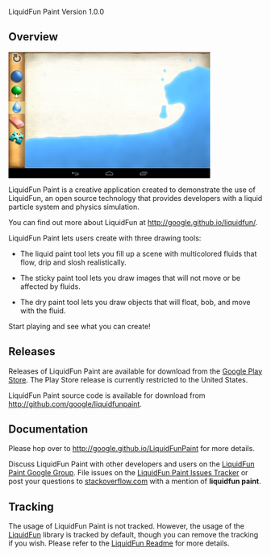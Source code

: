 LiquidFun Paint Version 1.0.0

## Overview

<img align="center" src="splash.png" alt="Liquid paint" height="250"
width="400"><br/>

LiquidFun Paint is a creative application created to demonstrate the use of
LiquidFun, an open source technology that provides developers with a liquid
particle system and physics simulation.

You can find out more about LiquidFun at http://google.github.io/liquidfun/.

LiquidFun Paint lets users create with three drawing tools:

*   The liquid paint tool lets you fill up a scene with multicolored fluids that
flow, drip and slosh realistically.

*   The sticky paint tool lets you draw images that will not move or be affected
by fluids.

*   The dry paint tool lets you draw objects that will float, bob, and move with
the fluid.

Start playing and see what you can create!

## Releases

Releases of LiquidFun Paint are available for download from the
[Google Play Store][]. The Play Store release is currently restricted to the
United States.

LiquidFun Paint source code is available for download from
http://github.com/google/liquidfunpaint.

## Documentation

Please hop over to http://google.github.io/LiquidFunPaint for more details.

Discuss LiquidFun Paint with other developers and users on the
[LiquidFun Paint Google Group][].  File issues on the
[LiquidFun Paint Issues Tracker][] or post your questions to
[stackoverflow.com][] with a mention of **liquidfun paint**.

## Tracking

The usage of LiquidFun Paint is not tracked. However, the usage of the
[LiquidFun][] library is tracked by default, though you can remove the tracking
if you wish. Please refer to the [LiquidFun Readme][] for more details.


  [Google Play Store]: http://play.google.com/store/apps/details?id=com.google.fpl.liquidfunpaint
  [LiquidFun Paint Google Group]: http://groups.google.com/group/liquidfunpaint
  [LiquidFun Paint Issues Tracker]: http://github.com/google/LiquidFunPaint/issues
  [stackoverflow.com]: http://www.stackoverflow.com
  [LiquidFun]: http://google.github.io/liquidfun
  [LiquidFun Readme]: http://google.github.io/liquidfun/Readme/html/index.html

